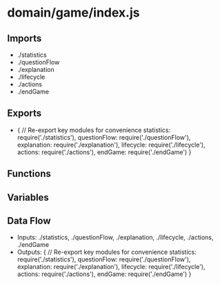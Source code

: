 # domain/game/index.js

## Imports
- ./statistics
- ./questionFlow
- ./explanation
- ./lifecycle
- ./actions
- ./endGame

## Exports
- {
  // Re-export key modules for convenience
  statistics: require('./statistics'),
  questionFlow: require('./questionFlow'),
  explanation: require('./explanation'),
  lifecycle: require('./lifecycle'),
  actions: require('./actions'),
  endGame: require('./endGame')
}

## Functions

## Variables

## Data Flow
- Inputs: ./statistics, ./questionFlow, ./explanation, ./lifecycle, ./actions, ./endGame
- Outputs: {
  // Re-export key modules for convenience
  statistics: require('./statistics'),
  questionFlow: require('./questionFlow'),
  explanation: require('./explanation'),
  lifecycle: require('./lifecycle'),
  actions: require('./actions'),
  endGame: require('./endGame')
}